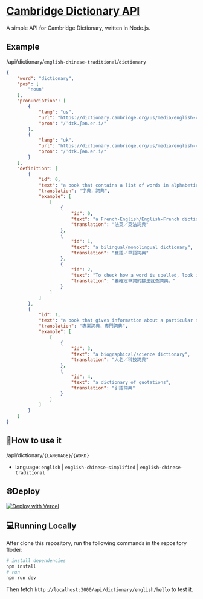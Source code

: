 # [Cambridge Dictionary API](https://github.com/chenelias/cambridge-dictionary-api)
A simple API for Cambridge Dictionary, written in Node.js.
## Example
/api/dictionary/`english-chinese-traditional`/`dictionary`
```json
{
    "word": "dictionary",
    "pos": [
        "noun"
    ],
    "pronunciation": [
        {
            "lang": "us",
            "url": "https://dictionary.cambridge.org/us/media/english-chinese-traditional/us_pron/d/dic/dicti/dictionary.mp3",
            "pron": "/ˈdɪk.ʃən.er.i/"
        },
        {
            "lang": "uk",
            "url": "https://dictionary.cambridge.org/us/media/english-chinese-traditional/uk_pron/u/ukd/ukdia/ukdiaph030.mp3",
            "pron": "/ˈdɪk.ʃən.ər.i/"
        }
    ],
    "definition": [
        {
            "id": 0,
            "text": "a book that contains a list of words in alphabetical order and that explains their meanings, or gives a word for them in another language; a similar product for use on a computer",
            "translation": "字典，詞典",
            "example": [
                [
                    {
                        "id": 0,
                        "text": "a French-English/English-French dictionary",
                        "translation": "法英／英法詞典"
                    },
                    {
                        "id": 1,
                        "text": "a bilingual/monolingual dictionary",
                        "translation": "雙語／單語詞典"
                    },
                    {
                        "id": 2,
                        "text": "To check how a word is spelled, look it up in a dictionary.",
                        "translation": "要確定單詞的拼法就查詞典。"
                    }
                ]
            ]
        },
        {
            "id": 1,
            "text": "a book that gives information about a particular subject, in which the entries (= words or phrases) are given in alphabetical order",
            "translation": "專業詞典，專門詞典",
            "example": [
                [
                    {
                        "id": 3,
                        "text": "a biographical/science dictionary",
                        "translation": "人名／科技詞典"
                    },
                    {
                        "id": 4,
                        "text": "a dictionary of quotations",
                        "translation": "引語詞典"
                    }
                ]
            ]
        }
    ]
}
```

## 📖How to use it
/api/dictionary/`{LANGUAGE}`/`{WORD}`
- language: `english` | `english-chinese-simplified` | `english-chinese-traditional`

## 🌐Deploy
[![Deploy with Vercel](https://vercel.com/button)](https://vercel.com/new/clone?repository-url=https://github.com/chenelias/cambridge-dictionary-api/)

## 💻Running Locally
After clone this repository, run the following commands in the repository floder:
```bash
# install dependencies
npm install
# run
npm run dev
```
Then fetch `http://localhost:3000/api/dictionary/english/hello` to test it.